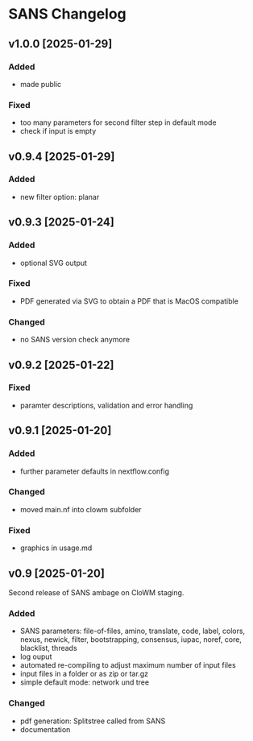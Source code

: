 # SANS Changelog


## v1.0.0 [2025-01-29]

### Added

- made public

### Fixed

- too many parameters for second filter step in default mode
- check if input is empty

## v0.9.4 [2025-01-29]

### Added

- new filter option: planar

## v0.9.3 [2025-01-24]

### Added

- optional SVG output

### Fixed

- PDF generated via SVG to obtain a PDF that is MacOS compatible

### Changed

- no SANS version check anymore

## v0.9.2 [2025-01-22]

### Fixed

- paramter descriptions, validation and error handling


## v0.9.1 [2025-01-20]

### Added

- further parameter defaults in nextflow.config

### Changed

- moved main.nf into clowm subfolder

### Fixed

- graphics in usage.md



## v0.9 [2025-01-20]

Second release of SANS ambage on CloWM staging.

### Added

- SANS parameters: file-of-files, amino, translate, code, label, colors, nexus, newick, filter, bootstrapping, consensus, iupac, noref, core, blacklist, threads
- log ouput
- automated re-compiling to adjust maximum number of input files
- input files in a folder or as zip or tar.gz
- simple default mode: network und tree

### Changed

- pdf generation: Splitstree called from SANS
- documentation

